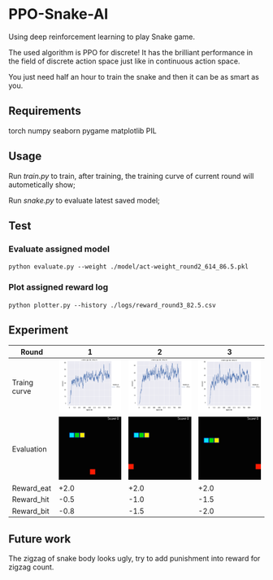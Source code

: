 # PPO-Snake-AI  

 Using deep reinforcement learning to play Snake game.

The used algorithm is PPO for discrete! It has the brilliant performance in the field of discrete action space just like in continuous action space.

You just need half an hour to train the snake and then it can be as smart as you.

## Requirements

torch
numpy
seaborn
pygame
matplotlib
PIL
   
## Usage

Run _train.py_ to train, after training, the training curve of current round will autometically show;

Run _snake.py_ to evaluate latest saved model;

## Test

### Evaluate assigned model

```
python evaluate.py --weight ./model/act-weight_round2_614_86.5.pkl
```

### Plot assigned reward log

```
python plotter.py --history ./logs/reward_round3_82.5.csv
```

## Experiment

| Round        | 1                                  | 2                                  | 3                                  |
| ------------ | ---------------------------------- | ---------------------------------- | ---------------------------------- |
| Traing curve | <img src="./results/round1.png" /> | <img src="./results/round2.png" /> | <img src="./results/round3.png" /> |
| Evaluation   | <img src="./results/round1.gif" /> | <img src="./results/round2.gif" /> | <img src="./results/round3.gif" /> |
| Reward_eat   | +2.0                               | +2.0                               | +2.0                               |
| Reward_hit   | -0.5                               | -1.0                               | -1.5                               |
| Reward_bit   | -0.8                               | -1.5                               | -2.0                               |

## Future work

The zigzag of snake body looks ugly, try to add punishment into reward for zigzag count.